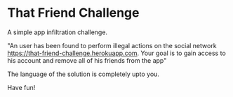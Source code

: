 # That Friend Challenge

A simple app infiltration challenge.

  "An user has been found to perform illegal actions on the social network https://that-friend-challenge.herokuapp.com. Your goal is to gain access to his account and remove all of his friends from the app"
  
The language of the solution is completely upto you.

Have fun!
